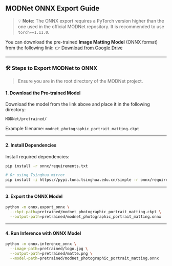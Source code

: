## MODNet ONNX Export Guide

> 💡 **Note:** The ONNX export requires a PyTorch version higher than the one used in the official MODNet repository. It is recommended to use `torch==1.11.0`.

You can download the pre-trained **Image Matting Model** (ONNX format) from the following link:
👉 [Download from Google Drive](https://drive.google.com/drive/folders/1OUFBMSD0RwcfIDXd4mvv8eBJv-NdnzDW?usp=sharing)

---

### 🛠️ Steps to Export MODNet to ONNX

> Ensure you are in the root directory of the MODNet project.

#### 1. Download the Pre-trained Model

Download the model from the link above and place it in the following directory:

```
MODNet/pretrained/
```

Example filename:
`modnet_photographic_portrait_matting.ckpt`

---

#### 2. Install Dependencies

Install required dependencies:

```bash
pip install -r onnx/requirements.txt

# Or using Tsinghua mirror
pip install -i https://pypi.tuna.tsinghua.edu.cn/simple -r onnx/requirements.txt --timeout 1000
```

---

#### 3. Export the ONNX Model

```bash
python -m onnx.export_onnx \
  --ckpt-path=pretrained/modnet_photographic_portrait_matting.ckpt \
  --output-path=pretrained/modnet_photographic_portrait_matting.onnx
```

---

#### 4. Run Inference with ONNX Model

```bash
python -m onnx.inference_onnx \
  --image-path=pretrained/logo.jpg \
  --output-path=pretrained/matte.png \
  --model-path=pretrained/modnet_photographic_portrait_matting.onnx
```
